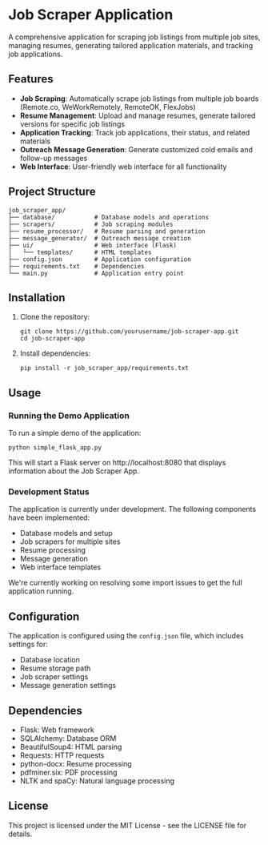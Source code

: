 # Job Scraper Application

A comprehensive application for scraping job listings from multiple job sites, managing resumes, generating tailored application materials, and tracking job applications.

## Features

- **Job Scraping**: Automatically scrape job listings from multiple job boards (Remote.co, WeWorkRemotely, RemoteOK, FlexJobs)
- **Resume Management**: Upload and manage resumes, generate tailored versions for specific job listings
- **Application Tracking**: Track job applications, their status, and related materials
- **Outreach Message Generation**: Generate customized cold emails and follow-up messages
- **Web Interface**: User-friendly web interface for all functionality

## Project Structure

```
job_scraper_app/
├── database/           # Database models and operations
├── scrapers/           # Job scraping modules
├── resume_processor/   # Resume parsing and generation
├── message_generator/  # Outreach message creation
├── ui/                 # Web interface (Flask)
│   └── templates/      # HTML templates
├── config.json         # Application configuration
├── requirements.txt    # Dependencies
└── main.py             # Application entry point
```

## Installation

1. Clone the repository:
   ```
   git clone https://github.com/yourusername/job-scraper-app.git
   cd job-scraper-app
   ```

2. Install dependencies:
   ```
   pip install -r job_scraper_app/requirements.txt
   ```

## Usage

### Running the Demo Application

To run a simple demo of the application:

```
python simple_flask_app.py
```

This will start a Flask server on http://localhost:8080 that displays information about the Job Scraper App.

### Development Status

The application is currently under development. The following components have been implemented:

- Database models and setup
- Job scrapers for multiple sites
- Resume processing
- Message generation
- Web interface templates

We're currently working on resolving some import issues to get the full application running.

## Configuration

The application is configured using the `config.json` file, which includes settings for:

- Database location
- Resume storage path
- Job scraper settings
- Message generation settings

## Dependencies

- Flask: Web framework
- SQLAlchemy: Database ORM
- BeautifulSoup4: HTML parsing
- Requests: HTTP requests
- python-docx: Resume processing
- pdfminer.six: PDF processing
- NLTK and spaCy: Natural language processing

## License

This project is licensed under the MIT License - see the LICENSE file for details.
